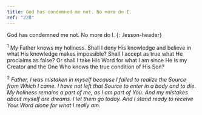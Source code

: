 ```yaml
---
title: God has condemned me not. No more do I.
ref: "228"
---
```


God has condemned me not. No more do I.
{: .lesson-header}

<sup>1</sup> My Father knows my holiness. Shall I deny His knowledge and
believe in what His knowledge makes impossible? Shall I accept as true
what He proclaims as false? Or shall I take His Word for what I am since
He is my Creator and the One Who knows the true condition of His Son?

<sup>2</sup> *Father, I was mistaken in myself because I failed to
realize the Source from Which I came. I have not left that Source to
enter in a body and to die. My holiness remains a part of me, as I am
part of You. And my mistakes about myself are dreams. I let them go
today. And I stand ready to receive Your Word alone for what I really
am.*

